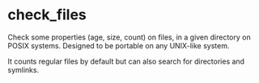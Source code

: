 # check_files

Check some properties (age, size, count) on files, in a given directory on POSIX systems. Designed to be portable on any UNIX-like system.

It counts regular files by default but can also search for directories and symlinks.
